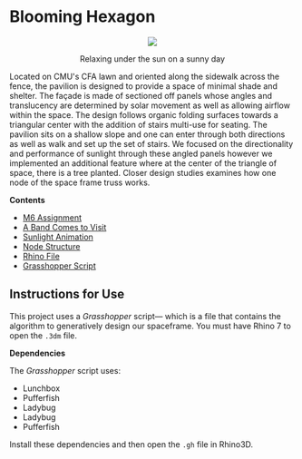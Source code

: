 # Blooming Hexagon

<p align="center">
    <img src="https://drive.google.com/file/d/1zCfxB3DIUu-01Czu-EGGh5_WnZgBczhd/view?usp=sharing" />
    <p align="center">Relaxing under the sun on a sunny day</p>
</p>

Located on CMU's CFA lawn and oriented along the sidewalk across the fence, the pavilion is designed to provide a space of minimal shade and shelter. The façade is made of sectioned off panels whose angles and translucency are determined by solar movement as well as allowing airflow within the space. The design follows organic folding surfaces towards a triangular center with the addition of stairs multi-use for seating. The pavilion sits on a shallow slope and one can enter through both directions as well as walk and set up the set of stairs. We focused on the directionality and performance of sunlight through these angled panels however we implemented an additional feature where at the center of the triangle of space, there is a tree planted. Closer design studies examines how one node of the space frame truss works.

**Contents**

- [M6 Assignment](https://drive.google.com/file/d/1YQ1v9qaLf0rIJlwo38N4TGEpXHbWFJVn/view?usp=sharing)
- [A Band Comes to Visit](https://drive.google.com/file/d/1cYVMwCHmI5LQR0G2NUP822g0nBjANOE-/view?usp=sharing)
- [Sunlight Animation](https://drive.google.com/file/d/1XAv6dpTRThm5JH3BX8l3snlVUTJAiRNM/view?usp=sharing)
- [Node Structure](https://drive.google.com/file/d/1RvV9Y9Sw0NAO1kPJJGzHG-i7nYg-OWus/view?usp=sharing)
- [Rhino File](https://drive.google.com/file/d/18ri8m3X_EwChXQjjZb_7idiXY72bf6mx/view?usp=sharing)
- [Grasshopper Script](https://drive.google.com/file/d/1K34qfdHKaY4sgA_NxRdPca5Efn3ofFY0/view?usp=sharing)


## Instructions for Use

This project uses a _Grasshopper_ script&mdash; which is a file that contains the algorithm to generatively design our spaceframe. You must have Rhino 7 to open the `.3dm` file.

**Dependencies**

The _Grasshopper_ script uses:
  - Lunchbox
  - Pufferfish
  - Ladybug
  - Ladybug
  - Pufferfish

Install these dependencies and then open the `.gh` file in Rhino3D.

